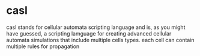 # casl
casl stands for cellular automata scripting language and is, as you might have guessed, a scripting lamguage for creating advanced cellular automata simulations that include multiple cells types. each cell can contain multiple rules for propagation
